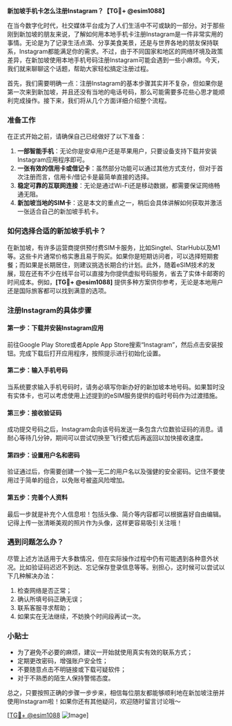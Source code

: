 **新加坡手机卡怎么注册Instagram？【TG💪+ @esim1088】**

在当今数字化时代，社交媒体平台成为了人们生活中不可或缺的一部分。对于那些刚到新加坡的朋友来说，了解如何用本地手机卡注册Instagram是一件非常实用的事情。无论是为了记录生活点滴、分享美食美景，还是与世界各地的朋友保持联系，Instagram都能满足你的需求。不过，由于不同国家和地区的网络环境及政策差异，在新加坡使用本地手机号码注册Instagram可能会遇到一些小麻烦。今天，我们就来聊聊这个话题，帮助大家轻松搞定注册过程。

首先，我们需要明确一点：注册Instagram的基本步骤其实并不复杂，但如果你是第一次来到新加坡，并且还没有当地的电话号码，那么可能需要多花些心思才能顺利完成操作。接下来，我们将从几个方面详细介绍整个流程。

### 准备工作

在正式开始之前，请确保自己已经做好了以下准备：

1. **一部智能手机**：无论你是安卓用户还是苹果用户，只要设备支持下载并安装Instagram应用程序即可。
2. **一张有效的信用卡或借记卡**：虽然部分功能可以通过其他方式支付，但对于首次注册而言，信用卡/借记卡是最简单直接的选择。
3. **稳定可靠的互联网连接**：无论是通过Wi-Fi还是移动数据，都需要保证网络畅通无阻。
4. **新加坡当地的SIM卡**：这是本文的重点之一，稍后会具体讲解如何获取并激活一张适合自己的新加坡手机卡。

### 如何选择合适的新加坡手机卡？

在新加坡，有许多运营商提供预付费SIM卡服务，比如Singtel、StarHub以及M1等。这些卡片通常价格实惠且易于购买。如果你是短期访问者，可以选择短期套餐；而如果是长期居住，则建议挑选长期合约计划。此外，随着eSIM技术的发展，现在还有不少在线平台可以直接为你提供虚拟号码服务，省去了实体卡邮寄的时间成本。例如，**[TG💪+ @esim1088]** 提供多种方案供你参考，无论是本地用户还是国际旅客都可以找到满意的选项。

### 注册Instagram的具体步骤

#### 第一步：下载并安装Instagram应用
前往Google Play Store或者Apple App Store搜索“Instagram”，然后点击安装按钮。完成下载后打开应用程序，按照提示进行初始化设置。

#### 第二步：输入手机号码
当系统要求输入手机号码时，请务必填写你新办好的新加坡本地号码。如果暂时没有实体卡，也可以考虑使用上述提到的eSIM服务提供的临时号码作为过渡措施。

#### 第三步：接收验证码
成功提交号码之后，Instagram会向该号码发送一条包含六位数验证码的消息。请耐心等待几分钟，期间可以尝试切换至飞行模式后再返回以加快接收速度。

#### 第四步：设置用户名和密码
验证通过后，你需要创建一个独一无二的用户名以及强健的安全密码。记住不要使用过于简单的组合，以免账号被盗风险增加。

#### 第五步：完善个人资料
最后一步就是补充个人信息啦！包括头像、简介等内容都可以根据喜好自由编辑。记得上传一张清晰美观的照片作为头像，这样更容易吸引关注哦！

### 遇到问题怎么办？

尽管上述方法适用于大多数情况，但在实际操作过程中仍有可能遇到各种意外状况。比如验证码迟迟不到达、忘记保存登录信息等等。别担心，这时候可以尝试以下几种解决办法：

1. 检查网络是否正常；
2. 确认所填号码正确无误；
3. 联系客服寻求帮助；
4. 如果实在无法继续，不妨换个时间段再试一次。

### 小贴士

- 为了避免不必要的麻烦，建议一开始就使用真实有效的联系方式；
- 定期更改密码，增强账户安全性；
- 不要随意点击不明链接或下载可疑软件；
- 对于不熟悉的陌生人保持警惕态度。

总之，只要按照正确的步骤一步步来，相信每位朋友都能够顺利地在新加坡注册并使用Instagram啦！如果你还有其他疑问，欢迎随时留言讨论哦～

[[TG💪+ @esim1088](https://t.me/s/esim1088) ![Image](https://i.postimg.cc/4NQfJmqS/Snipaste-2025-05-13-00-14-12.png)]